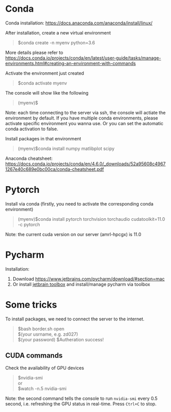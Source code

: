 # Conda
Conda installation: https://docs.anaconda.com/anaconda/install/linux/

After installation, create a new virtual environment
  
>$conda create -n myenv python=3.6

More details please refer to https://docs.conda.io/projects/conda/en/latest/user-guide/tasks/manage-environments.html#creating-an-environment-with-commands

Activate the environment just created 
>$conda activate myenv

The console will show like the following
>(myenv)$

Note: each time connecting to the server via ssh, the console will actiate the environment by default. If you have multiple conda environments, please activate specific environment you wanna use. Or you can set the automatic conda activation to false.

Install packages in that environment
>(myenv)$conda install numpy matlibplot scipy 

Anaconda cheatsheet: https://docs.conda.io/projects/conda/en/4.6.0/_downloads/52a95608c49671267e40c689e0bc00ca/conda-cheatsheet.pdf


# Pytorch
Install via conda (firstly, you need to activate the corresponding conda environment)
>(myenv)$conda install pytorch torchvision torchaudio cudatoolkit=11.0 -c pytorch

Note: the current cuda version on our server (amrl-hpcgx) is 11.0


# Pycharm
Installation: 
  1. Download https://www.jetbrains.com/pycharm/download/#section=mac
  2. Or install [jetbrain toolbox](https://www.jetbrains.com/toolbox-app/) and install/manage pycharm via toolbox
  

  
# Some tricks
To install packages, we need to connect the server to the internet.  
>$bash border.sh open  
>$(your usrname, e.g. zd027)  
>$(your password) 
>$Autheration success!  
  
## CUDA commands
Check the availability of GPU devices
>$nvidia-smi  
or  
>$watch -n.5 nvidia-smi

Note: the second command tells the console to run `nvidia-smi` every 0.5 second, i.e. refreshing the GPU status in real-time. Press `Ctrl+C` to stop.
